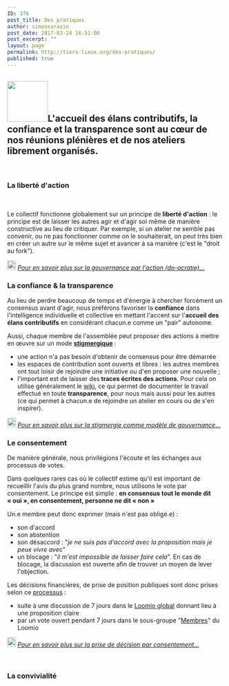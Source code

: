```yaml
---
ID: 376
post_title: Des pratiques
author: simonsarazin
post_date: 2017-03-24 16:51:06
post_excerpt: ""
layout: page
permalink: http://tiers-lieux.org/des-pratiques/
published: true
---
```

<h2><img class="alignleft size-full wp-image-478" src="http://tiers-lieux.org/wp-content/uploads/sites/37/2017/03/logo-pratiques.jpg" alt="" width="94" height="94" />L'accueil des élans contributifs, la confiance et la transparence sont au cœur de nos réunions plénières et de nos ateliers librement organisés.</h2>
<!--more-->

&nbsp;
<h3></h3>
<h3>La liberté d'action</h3>
&nbsp;

Le collectif fonctionne globalement sur un principe de <strong>liberté d'action</strong> : le principe est de laisser les autres agir et d'agir soi même de manière constructive au lieu de critiquer. Par exemple, si un atelier ne semble pas convenir, ou ne pas fonctionner comme on le souhaiterait, on peut très bien en créer un autre sur le même sujet et avancer à sa manière (c'est le "droit au fork").

<img class="wp-image-532 alignnone" src="http://lille.lescommuns.org/wp-content/uploads/sites/35/2017/03/idee.png" alt="" width="20" height="22" /> <em><a href="https://fr.wikipedia.org/wiki/Do-ocratie" target="_blank" rel="noopener noreferrer">Pour en savoir plus sur la gouvernance par l'action (do-ocratie)...</a></em>
<h3>La confiance &amp; la transparence</h3>
Au lieu de perdre beaucoup de temps et d'énergie à chercher forcément un consensus avant d'agir, nous préférons favoriser la <strong>confiance</strong> dans l'intelligence individuelle et collective en mettant l'accent sur l'<strong>accueil des élans contributifs</strong> en considérant chacun.e comme un "pair" autonome.

Aussi, chaque membre de l'assemblée peut proposer des actions à mettre en œuvre sur un mode <strong><a title="Stigmergie" href="http://wiki.lescommuns.org/wiki/Stigmergie" target="_blank" rel="noopener noreferrer">stigmergique</a> </strong>:
<ul>
 	<li>une action n'a pas besoin d'obtenir de consensus pour être démarrée</li>
 	<li>les espaces de contribution sont ouverts et libres : les autres membres ont tout loisir de rejoindre une initiative ou d'en proposer une nouvelle ;</li>
 	<li>l'important est de laisser des<strong> traces écrites des actions</strong>. Pour cela on utilise généralement le <a href="http://movilab.org" target="_blank" rel="noopener noreferrer">wiki</a>, ce qui permet de documenter le travail effectué en toute <strong>transparence</strong>, pour nous mais aussi pour les autres (ce qui permet à chacun.e de rejoindre un atelier en cours ou de s'en inspirer).</li>
</ul>
<img class="wp-image-532 alignnone" src="http://lille.lescommuns.org/wp-content/uploads/sites/35/2017/03/idee.png" alt="" width="20" height="22" /> <em><a href="http://www.lilianricaud.com/travail-en-reseau/la-stigmergie-un-nouvelle-modele-de-gouvernance-collaborative/" target="_blank" rel="noopener noreferrer">Pour en savoir plus sur la stigmergie comme modèle de gouvernance...</a></em>
<h3><b>Le consentement</b></h3>
De manière générale, nous privilégions l'écoute et les échanges aux processus de votes.

Dans quelques rares cas où le collectif estime qu'il est important de recueillir l'avis du plus grand nombre, nous utilisons le vote par consentement. Le principe est simple : <strong>en consensus tout le monde dit « oui », en consentement, personne ne dit « non »</strong>

Un.e membre peut donc exprimer (mais n'est pas obligé.e) :
<ul>
 	<li>son d'accord</li>
 	<li>son abstention</li>
 	<li>son désaccord : "<em>je ne suis pas d'accord avec la proposition mais je peux vivre avec</em>"</li>
 	<li>un blocage : "<em>il m'est impossible de laisser faire cela</em>". En cas de blocage, la discussion est ouverte afin de trouver un moyen de lever l'objection.</li>
</ul>
Les décisions financières, de prise de position publiques sont donc prises selon ce <a title="Décision par consentement" href="http://wiki.lescommuns.org/wiki/D%C3%A9cision_par_consentement">processus</a> :
<ul>
 	<li>suite à une discussion de 7 jours dans le <a class="external text" href="https://www.loomio.org/g/JQBHKLDX/assembl-e-des-communs-de-lille" target="_blank" rel="nofollow noopener noreferrer">Loomio global</a> donnant lieu à une proposition claire</li>
 	<li>par un vote ouvert pendant 7 jours dans le sous-groupe "<a class="external text" href="https://www.loomio.org/g/4fE7nao8/assembl-e-des-communs-membres" target="_blank" rel="nofollow noopener noreferrer">Membres</a>" du Loomio</li>
</ul>
<img class="wp-image-532 alignnone" src="http://lille.lescommuns.org/wp-content/uploads/sites/35/2017/03/idee.png" alt="" width="20" height="22" /> <em><a href="http://gd-ecoressources.fr/la-prise-de-decision-par-consentement/" target="_blank" rel="noopener noreferrer">Pour en savoir plus sur la prise de décision par consentement...</a></em>

&nbsp;
<h3>La convivialité</h3>
&nbsp;